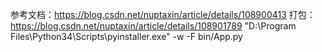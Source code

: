 参考文档：https://blog.csdn.net/nuptaxin/article/details/108900413
打包：https://blog.csdn.net/nuptaxin/article/details/108901789
"D:\Program Files\Python34\Scripts\pyinstaller.exe" -w -F bin/App.py